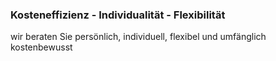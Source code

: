 ### **Kosteneffizienz - Individualität - Flexibilität**
wir beraten Sie persönlich, individuell, flexibel und umfänglich kostenbewusst